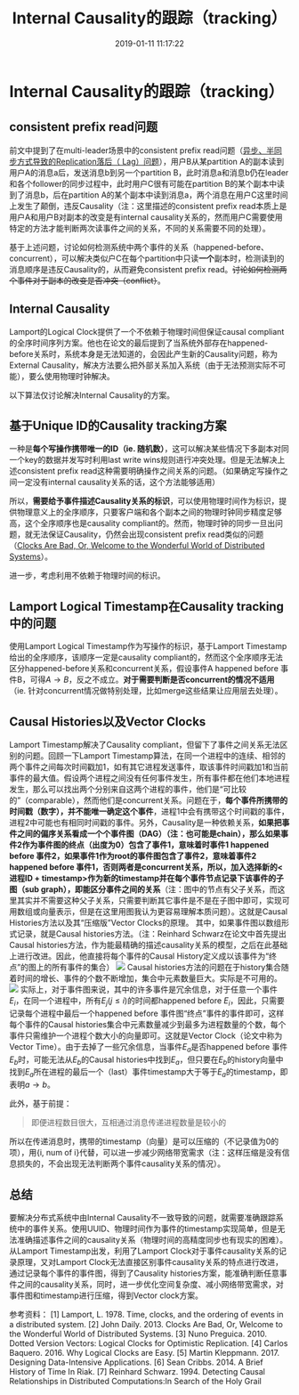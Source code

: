 ﻿---
title: Internal Causality的跟踪（tracking）
date: 2019-01-11 11:17:22
tags:
---
# Internal Causality的跟踪（tracking）

##  consistent prefix read问题
前文中提到了在multi-leader场景中的consistent prefix read问题（[异步、半同步方式导致的Replication落后（ Lag）问题](https://elsonlee.github.io/2019/01/09/replication/#%E5%BC%82%E6%AD%A5%E3%80%81%E5%8D%8A%E5%90%8C%E6%AD%A5%E6%96%B9%E5%BC%8F%E5%AF%BC%E8%87%B4%E7%9A%84Replication%E8%90%BD%E5%90%8E%EF%BC%88-Lag%EF%BC%89%E9%97%AE%E9%A2%98)），用户B从某partition A的副本读到用户A的消息a后，发送消息b到另一个partition B，此时消息a和消息b仍在leader和各个follower的同步过程中，此时用户C很有可能在partition B的某个副本中读到了消息b，后在partition A的某个副本中读到消息a，两个消息在用户C这里时间上发生了颠倒，违反Causality（注：这里描述的consistent prefix read本质上是用户A和用户B对副本的改变是有internal causality关系的，然而用户C需要使用特定的方法才能判断两次读事件之间的关系，不同的关系需要不同的处理）。

基于上述问题，讨论如何检测系统中两个事件的关系（happened-before、concurrent），可以解决类似户C在每个partition中只读**一个**副本时，检测读到的消息顺序是违反Causality的，从而避免consistent prefix read。~~讨论如何检测两个事件对于副本的改变是否冲突（conflict）~~。

##  Internal Causality
Lamport的Logical Clock提供了一个不依赖于物理时间但保证causal compliant的全序时间序列方案。他也在论文的最后提到了当系统外部存在happened-before关系时，系统本身是无法知道的，会因此产生新的Causality问题，称为External Causality，解决方法要么把外部关系加入系统（由于无法预测实际不可能），要么使用物理时钟解决。

以下算法仅讨论解决Internal Causality的方案。

##  基于Unique ID的Causality tracking方案
一种是**每个写操作携带唯一的ID（ie. 随机数）**，这可以解决某些情况下多副本对同一个key的数据并发写时利用last write wins规则进行冲突处理。但是无法解决上述consistent prefix read这种需要明确操作之间关系的问题。（如果确定写操作之间一定没有internal causality关系的话，这个方法能够适用）

所以，**需要给予事件描述Causality关系的标识**，可以使用物理时间作为标识，提供物理意义上的全序顺序，只要客户端和各个副本之间的物理时钟同步精度足够高，这个全序顺序也是causality compliant的。然而，物理时钟的同步一旦出问题，就无法保证Causality，仍然会出现consistent prefix read类似的问题（[Clocks Are Bad, Or, Welcome to the Wonderful World of Distributed Systems](http://basho.com/posts/technical/clocks-are-bad-or-welcome-to-distributed-systems/)）。

进一步，考虑利用不依赖于物理时间的标识。

##  Lamport Logical Timestamp在Causality tracking中的问题
使用Lamport Logical Timestamp作为写操作的标识，基于Lamport Timestamp给出的全序顺序，该顺序一定是causality compliant的，然而这个全序顺序无法区分happened-before关系和concurrent关系，假设事件A happened before 事件B，可得$A\rightarrow B$，反之不成立。**对于需要判断是否concurrent的情况不适用**（ie. 针对concurrent情况做特别处理，比如merge这些结果让应用层去处理）。 

##  Causal Histories以及Vector Clocks
Lamport Timestamp解决了Causality compliant，但留下了事件之间关系无法区别的问题。回顾一下Lamport Timestamp算法，在同一个进程中的连续、相邻的两个事件之间每次时间戳加1，如有其它进程发送事件，取该事件时间戳加1和当前事件的最大值。假设两个进程之间没有任何事件发生，所有事件都在他们本地进程发生，那么可以找出两个分别来自这两个进程的事件，他们是“可比较的”（comparable），然而他们是concurrent关系。问题在于，**每个事件所携带的时间戳（数字），并不能唯一确定这个事件**，进程1中会有携带这个时间戳的事件，进程2中可能也有相同时间戳的事件。另外，Causality是一种依赖关系，**如果把事件之间的偏序关系看成一个个事件图（DAG）（注：也可能是chain），那么如果事件2作为事件图的终点（出度为0）包含了事件1，意味着时事件1 happened before 事件2，如果事件1作为root的事件图包含了事件2，意味着事件2 happened before 事件1，否则两者是concurrent关系，所以，加入选择新的<进程ID + timestamp>作为新的timestamp并在每个事件节点记录下该事件的子图（sub graph），即能区分事件之间的关系**（注：图中的节点有父子关系，而这里其实并不需要这种父子关系，只需要判断其它事件是不是在子图中即可，实现可用数组或向量表示，但是在这里用图我认为更容易理解本质问题）。这就是Causal Histories方法以及其“压缩版”Vector Clocks的原理。
其中，如果事件图以数组形式记录，就是Causal histories方法。（注：Reinhard Schwarz在论文中首先提出Causal histories方法，作为能最精确的描述causality关系的模型，之后在此基础上进行改进。因此，他直接将每个事件的Causal History定义成以该事件为“终点”的图上的所有事件的集合）
![](causal-histories.PNG)
Causal histories方法的问题在于history集合随着时间的增长、事件的个数不断增加，集合中元素数量巨大。实际是不可用的。
![](vector-clocks.PNG)
实际上，对于事件图来说，其中的许多事件是冗余信息，对于任意一个事件$E_i$，在同一个进程中，所有$E_j(j\leq i)$的时间都happened before $E_i$，因此，只需要记录每个进程中最后一个happened before 事件图“终点”事件的事件即可，这样每个事件的Causal histories集合中元素数量减少到最多为进程数量的个数，每个事件只需维护一个进程个数大小的向量即可。这就是Vector Clock（论文中称为Vector Time）。由于去掉了一些冗余信息，当事件$E_a$是否happened before 事件$E_b$时，可能无法从$E_b$的Causal histories中找到$E_a$，但只要在$E_b$的history向量中找到$E_a$所在进程的最后一个（last）事件timestamp大于等于$E_a$的timestamp，即表明$a\rightarrow b$。

此外，基于前提：
>即便进程数目很大，互相通过消息传递进程数量是较小的

所以在传递消息时，携带的timestamp（向量）是可以压缩的（不记录值为0的项），用{i, num of i}代替，可以进一步减少网络带宽需求（注：这样压缩是没有信息损失的，不会出现无法判断两个事件causality关系的情况）。

##  总结
要解决分布式系统中由Internal Causality不一致导致的问题，就需要准确跟踪系统中的事件关系。使用UUID、物理时间作为事件的timestamp实现简单，但是无法准确描述事件之间的causality关系（物理时间的高精度同步也有现实的困难）。从Lamport Timestamp出发，利用了Lamport Clock对于事件causality关系的记录原理，又对Lamport Clock无法直接区别事件causality关系的特点进行改进，通过记录每个事件的事件图，得到了Causality histories方案，能准确判断任意事件之间的causality关系，同时，进一步优化空间复杂度、减小网络带宽需求，对事件图和timestamp进行压缩，得到Vector clock方案。

参考资料：
[1] Lamport, L. 1978. Time, clocks, and the ordering of events in a distributed system. 
[2] John Daily. 2013. Clocks Are Bad, Or, Welcome to the Wonderful World of Distributed Systems.
[3] Nuno Preguica. 2010. Dotted Version Vectors: Logical Clocks for Optimistic Replication.
[4] Carlos Baquero. 2016. Why Logical Clocks are Easy.
[5] Martin Kleppmann. 2017. Designing Data-Intensive Applications.
[6] Sean Cribbs. 2014. A Brief History of Time In Riak.
[7] Reinhard Schwarz. 1994. Detecting Causal Relationships in Distributed Computations:In Search of the Holy Grail

